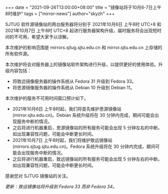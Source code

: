 +++
date = "2021-09-26T13:00:00+08:00"
title = "镜像站将于10月6-7日上午8时维护"
tags = ["mirror-news"]
author="skyzh"
+++

SJTUG 软件源镜像站的两台服务器将分别于 2021年10月6日 上午8时 UTC+8 和 2021年10月7日 上午8时 UTC+8 起进行服务器架构升级，届时服务将会出现短时间的不可用，希望大家予以谅解。

本次维护的影响范围是 mirrors.sjtug.sjtu.edu.cn 和 mirror.sjtu.edu.cn 上存储的所有软件源。

本次维护将会对服务器上的镜像站软件架构进行升级，以提供更好的使用体验。升级内容包括：

* 将致远镜像服务器的操作系统从 Fedora 31 升级到 Fedora 33。
* 将思源镜像服务器的操作系统从 Debian 10 升级到 Debian 11。


本次维护的服务不可用时间窗口预计如下。

* 2021年10月6日 上午8时起，我们将首先维护思源镜像站 (mirror.sjtu.edu.cn)。Debian 系统升级将在 30 分钟内完成，期间可能会出现服务中断的情况。
* 之后将进行机器重启，思源镜像站的所有服务可能会出现 5 分钟左右的中断。如出现兼容性问题，可能会中断更长时间。
* 2021年10月7日 上午8时起，我们将维护致远镜像站 (mirrors.sjtug.sjtu.edu.cn)。Fedora 系统升级将在 30 分钟内完成，期间可能会出现服务中断的情况。
* 之后将进行机器重启，致远镜像站的所有服务可能会出现 5 分钟左右的中断。如出现兼容性问题，可能会中断更长时间。

感谢您对 SJTUG 镜像站的关注。

*更新：致远镜像站将升级到 Fedora 33 而非 Fedora 34。*
